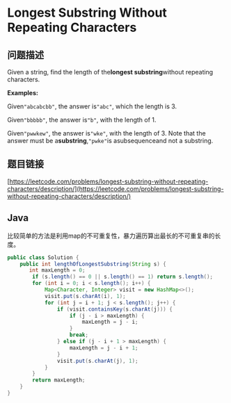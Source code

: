 # Longest Substring Without Repeating Characters

## 问题描述

Given a string, find the length of the**longest substring**without repeating characters.

**Examples:**

Given`"abcabcbb"`, the answer is`"abc"`, which the length is 3.

Given`"bbbbb"`, the answer is`"b"`, with the length of 1.

Given`"pwwkew"`, the answer is`"wke"`, with the length of 3. Note that the answer must be a**substring**,`"pwke"`is asubsequenceand not a substring.

## 题目链接

[https://leetcode.com/problems/longest-substring-without-repeating-characters/description/](https://leetcode.com/problems/longest-substring-without-repeating-characters/description/)

## Java

比较简单的方法是利用map的不可重复性，暴力遍历算出最长的不可重复串的长度。

```java
public class Solution {
    public int lengthOfLongestSubstring(String s) {
       int maxLength = 0;
        if (s.length() == 0 || s.length() == 1) return s.length();
        for (int i = 0; i < s.length(); i++) {
            Map<Character, Integer> visit = new HashMap<>();
            visit.put(s.charAt(i), 1);
            for (int j = i + 1; j < s.length(); j++) {
                if (visit.containsKey(s.charAt(j))) {
                    if (j - i > maxLength) {
                        maxLength = j - i;
                    }
                    break;
                } else if (j - i + 1 > maxLength) {
                    maxLength = j - i + 1;
                }
                visit.put(s.charAt(j), 1);
            }
        }
        return maxLength;
    }
}
```

